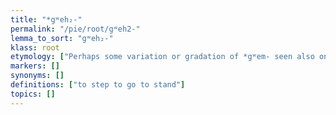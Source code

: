 ```yaml
---
title: "*gʷeh₂-"
permalink: "/pie/root/gʷeh2-"
lemma_to_sort: "gʷeh₂-"
klass: root
etymology: ["Perhaps some variation or gradation of *gʷem- seen also on *mendʰ- - *meh₂dʰ-, *med- - *meh₁-/*meh₁d-."]
markers: []
synonyms: []
definitions: ["to step to go to stand"]
topics: []
---
```

